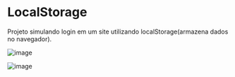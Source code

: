 # LocalStorage
Projeto simulando login em um site utilizando localStorage(armazena dados no navegador).

![image](https://user-images.githubusercontent.com/93219618/192147208-68469cdb-50b8-4328-a402-14442470e7ef.png)

![image](https://user-images.githubusercontent.com/93219618/192147379-2bacaf85-d998-40d9-8a10-54da586053c8.png)
